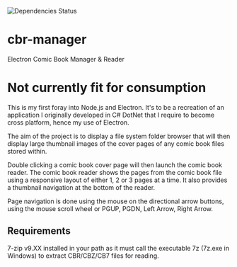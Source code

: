 ![Dependencies Status](https://david-dm.org/warlord0/cbr-manager/dev.svg)

# cbr-manager
Electron Comic Book Manager &amp; Reader

# Not currently fit for consumption

This is my first foray into Node.js and Electron. It's to be a recreation of an application I originally developed in C# DotNet that I require to become cross platform, hence my use of Electron.

The aim of the project is to display a file system folder browser that will then display large thumbnail images of the cover pages of any comic book files stored within.

Double clicking a comic book cover page will then launch the comic book reader. The comic book reader shows the pages from the comic book file using a responsive layout of either 1, 2 or 3 pages at a time. It also provides a thumbnail navigation at the bottom of the reader.

Page navigation is done using the mouse on the directional arrow buttons, using the mouse scroll wheel or PGUP, PGDN, Left Arrow, Right Arrow.

## Requirements

7-zip v9.XX installed in your path as it must call the executable 7z (7z.exe in Windows) to extract CBR/CBZ/CB7 files for reading.
